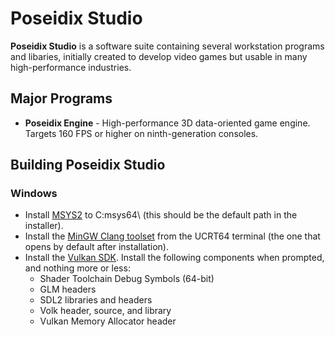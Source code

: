 # Poseidix Studio

**Poseidix Studio** is a software suite containing several workstation programs and libaries, initially created to develop video games but usable in many high-performance industries.

## Major Programs
- **Poseidix Engine** - High-performance 3D data-oriented game engine. Targets 160 FPS or higher on ninth-generation consoles.

## Building Poseidix Studio

### Windows
- Install [MSYS2](https://www.msys2.org/) to C:msys64\ (this should be the default path in the installer).
- Install the [MinGW Clang toolset](https://packages.msys2.org/groups/mingw-w64-clang-x86_64-toolchain) from the UCRT64 terminal (the one that opens by default after installation).
- Install the [Vulkan SDK](https://vulkan.lunarg.com/sdk/home). Install the following components when prompted, and nothing more or less:
    - Shader Toolchain Debug Symbols (64-bit)
    - GLM headers
    - SDL2 libraries and headers
    - Volk header, source, and library
    - Vulkan Memory Allocator header

